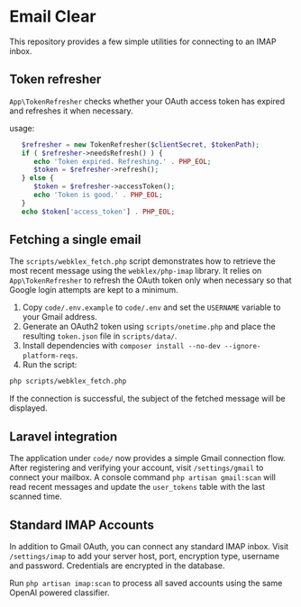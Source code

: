 # Email Clear

This repository provides a few simple utilities for connecting to an IMAP inbox.

## Token refresher

`App\TokenRefresher` checks whether your OAuth access token has expired and
refreshes it when necessary.


usage:
```php
   $refresher = new TokenRefresher($clientSecret, $tokenPath);
   if ( $refresher->needsRefresh() ) {
      echo 'Token expired. Refreshing.' . PHP_EOL;
      $token = $refresher->refresh();
   } else {
      $token = $refresher->accessToken();
      echo 'Token is good.' . PHP_EOL;
   }
   echo $token['access_token'] . PHP_EOL;
```

## Fetching a single email

The `scripts/webklex_fetch.php` script demonstrates how to retrieve the most
recent message using the `webklex/php-imap` library. It relies on
`App\TokenRefresher` to refresh the OAuth token only when necessary so that
Google login attempts are kept to a minimum.

1. Copy `code/.env.example` to `code/.env` and set the `USERNAME` variable to
   your Gmail address.
2. Generate an OAuth2 token using `scripts/onetime.php` and place the resulting
   `token.json` file in `scripts/data/`.
3. Install dependencies with `composer install --no-dev --ignore-platform-reqs`.
4. Run the script:

```bash
php scripts/webklex_fetch.php
```

If the connection is successful, the subject of the fetched message will be
displayed.

## Laravel integration

The application under `code/` now provides a simple Gmail connection flow. After registering and verifying your account, visit `/settings/gmail` to connect your mailbox. A console command `php artisan gmail:scan` will read recent messages and update the `user_tokens` table with the last scanned time.

## Standard IMAP Accounts

In addition to Gmail OAuth, you can connect any standard IMAP inbox. Visit `/settings/imap` to add your server host, port, encryption type, username and password. Credentials are encrypted in the database.

Run `php artisan imap:scan` to process all saved accounts using the same OpenAI powered classifier.
